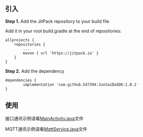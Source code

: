 ## 引入

**Step 1.** Add the JitPack repository to your build file

Add it in your root build.gradle at the end of repositories:


	allprojects {
		repositories {
			...
			maven { url 'https://jitpack.io' }
		}
	}


**Step 2.** Add the dependency


	dependencies {
	        implementation 'com.github.547394:JuntaiDaSDK:1.0.1'
	}


## 使用

接口通讯示例请看[MainActivity.java](https://github.com/547394/JunTaiDaSDK/blob/495357af25fece6b2123eeae62ee87090a581e4a/app/src/main/java/com/jianxunfuture/juntaida/MainActivity.java)文件

MQTT通讯示例请看[MqttService.java](https://github.com/547394/JunTaiDaSDK/blob/495357af25fece6b2123eeae62ee87090a581e4a/app/src/main/java/com/jianxunfuture/juntaida/MqttService.java)文件
